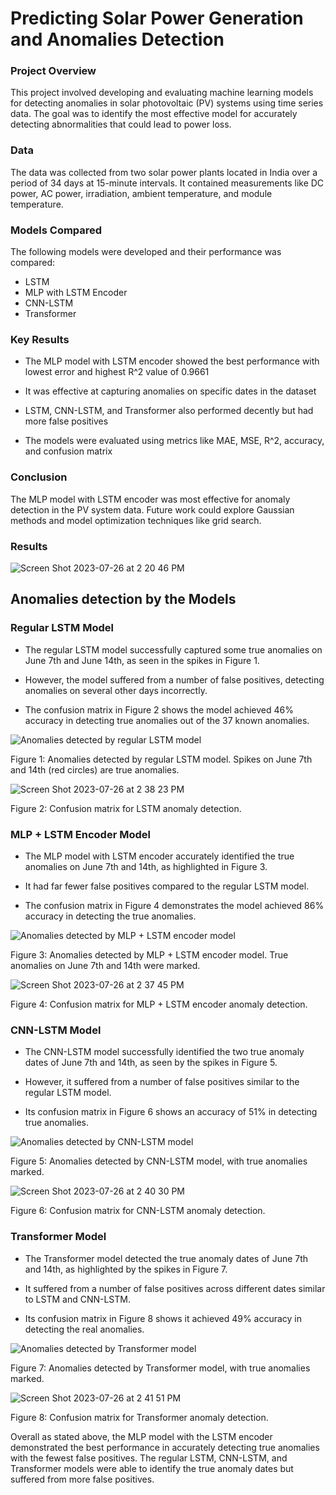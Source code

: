 # Predicting Solar Power Generation and Anomalies Detection
### Project Overview
This project involved developing and evaluating machine learning models for detecting anomalies in solar photovoltaic (PV) systems using time series data. The goal was to identify the most effective model for accurately detecting abnormalities that could lead to power loss.

### Data
The data was collected from two solar power plants located in India over a period of 34 days at 15-minute intervals. It contained measurements like DC power, AC power, irradiation, ambient temperature, and module temperature.

### Models Compared
The following models were developed and their performance was compared:

* LSTM
* MLP with LSTM Encoder
* CNN-LSTM
* Transformer
  
### Key Results
* The MLP model with LSTM encoder showed the best performance with lowest error and highest R^2 value of 0.9661
  
* It was effective at capturing anomalies on specific dates in the dataset
  
* LSTM, CNN-LSTM, and Transformer also performed decently but had more false positives
  
* The models were evaluated using metrics like MAE, MSE, R^2, accuracy, and confusion matrix
  
### Conclusion
The MLP model with LSTM encoder was most effective for anomaly detection in the PV system data. Future work could explore Gaussian methods and model optimization techniques like grid search.

### Results

![Screen Shot 2023-07-26 at 2 20 46 PM](https://github.com/shripalshaha1/Data_Mining_Project/assets/113332807/eed2028c-e2d5-4bf7-8200-f3bff67ef215)

## Anomalies detection by the Models

### Regular LSTM Model

* The regular LSTM model successfully captured some true anomalies on June 7th and June 14th, as seen in the spikes in Figure 1.

* However, the model suffered from a number of false positives, detecting anomalies on several other days incorrectly.

* The confusion matrix in Figure 2 shows the model achieved 46% accuracy in detecting true anomalies out of the 37 known anomalies.

![Anomalies detected by regular LSTM model](https://github.com/shripalshaha1/Data_Mining_Project/assets/113332807/209a0ef5-7cd0-41c4-814c-7caa0bffa4db)

Figure 1: Anomalies detected by regular LSTM model. Spikes on June 7th and 14th (red circles) are true anomalies.

![Screen Shot 2023-07-26 at 2 38 23 PM](https://github.com/shripalshaha1/Data_Mining_Project/assets/113332807/51bd4699-68df-42a9-958a-347a6c35e020)

Figure 2: Confusion matrix for LSTM anomaly detection.

### MLP + LSTM Encoder Model

* The MLP model with LSTM encoder accurately identified the true anomalies on June 7th and 14th, as highlighted in Figure 3.

* It had far fewer false positives compared to the regular LSTM model.

* The confusion matrix in Figure 4 demonstrates the model achieved 86% accuracy in detecting the true anomalies.

![Anomalies detected by MLP + LSTM encoder model](https://github.com/shripalshaha1/Data_Mining_Project/assets/113332807/dee7cbf4-5ffa-4080-93ff-7046ede56e60)

Figure 3: Anomalies detected by MLP + LSTM encoder model. True anomalies on June 7th and 14th were marked.

![Screen Shot 2023-07-26 at 2 37 45 PM](https://github.com/shripalshaha1/Data_Mining_Project/assets/113332807/e45712c7-8d54-4c7c-8540-3e5d7d8790e3)

Figure 4: Confusion matrix for MLP + LSTM encoder anomaly detection.

### CNN-LSTM Model

* The CNN-LSTM model successfully identified the two true anomaly dates of June 7th and 14th, as seen by the spikes in Figure 5.

* However, it suffered from a number of false positives similar to the regular LSTM model.

* Its confusion matrix in Figure 6 shows an accuracy of 51% in detecting true anomalies.

![Anomalies detected by CNN-LSTM model](https://github.com/shripalshaha1/Data_Mining_Project/assets/113332807/dc782266-cb8a-402f-a00b-a37fc9eb2c04)

Figure 5: Anomalies detected by CNN-LSTM model, with true anomalies marked.

![Screen Shot 2023-07-26 at 2 40 30 PM](https://github.com/shripalshaha1/Data_Mining_Project/assets/113332807/9e25bb0f-5129-49ed-a339-873eea9548dd)

Figure 6: Confusion matrix for CNN-LSTM anomaly detection.

### Transformer Model

* The Transformer model detected the true anomaly dates of June 7th and 14th, as highlighted by the spikes in Figure 7.

* It suffered from a number of false positives across different dates similar to LSTM and CNN-LSTM.

* Its confusion matrix in Figure 8 shows it achieved 49% accuracy in detecting the real anomalies.

![Anomalies detected by Transformer model](https://github.com/shripalshaha1/Data_Mining_Project/assets/113332807/773e21ea-0750-4545-bfe5-e5a13e96b20c)

Figure 7: Anomalies detected by Transformer model, with true anomalies marked.

![Screen Shot 2023-07-26 at 2 41 51 PM](https://github.com/shripalshaha1/Data_Mining_Project/assets/113332807/4c603abb-032e-46be-b48f-efad150b14fd)

Figure 8: Confusion matrix for Transformer anomaly detection.

Overall as stated above, the MLP model with the LSTM encoder demonstrated the best performance in accurately detecting true anomalies with the fewest false positives. The regular LSTM, CNN-LSTM, and Transformer models were able to identify the true anomaly dates but suffered from more false positives.
